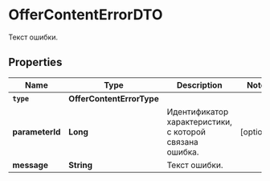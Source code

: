 

# OfferContentErrorDTO

Текст ошибки.

## Properties

Name | Type | Description | Notes
------------ | ------------- | ------------- | -------------
**`type`** | **OfferContentErrorType** |  | 
**parameterId** | **Long** | Идентификатор характеристики, с которой связана ошибка. |  [optional]
**message** | **String** | Текст ошибки. | 



